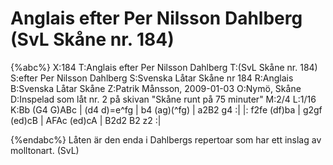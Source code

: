 # Anglais efter Per Nilsson Dahlberg (SvL Skåne nr. 184)

{%abc%}
X:184
T:Anglais efter Per Nilsson Dahlberg
T:(SvL Skåne nr. 184)
S:efter Per Nilsson Dahlberg
S:Svenska Låtar Skåne nr 184
R:Anglais
B:Svenska Låtar Skåne
Z:Patrik Månsson, 2009-01-03
O:Nymö, Skåne
D:Inspelad som låt nr. 2 på skivan "Skåne runt på 75 minuter"
M:2/4
L:1/16
K:Bb
(G4 G)ABc | (d4 d)=e^fg | b4 (ag)(^fg) | a2B2 g4 :|
|: f2fe (df)ba | g2gf (ed)cB | AFAc (ed)cA | B2d2 B2 z2 :|

{%endabc%}
Låten är den enda i Dahlbergs repertoar som har ett inslag av molltonart. (SvL)

